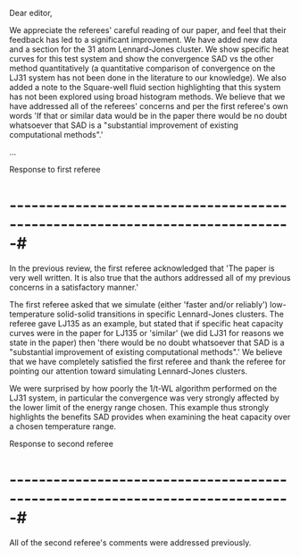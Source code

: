 Dear editor,

We appreciate the referees' careful reading of our paper, and feel that their
feedback has led to a significant improvement. We have added new data and a
section for the 31 atom Lennard-Jones cluster. We show specific heat curves for
this test system and show the convergence SAD vs the other method quantitatively
(a quantitative comparison of convergence on the LJ31 system has not been done in the literature to
our knowledge).  We also added a note to the Square-well fluid section
highlighting that this system has not been explored using broad histogram
methods. We believe that we have addressed all of the referees' concerns and per
the first referee's own words 'If that or similar data would be in the paper
there would be no doubt whatsoever that SAD is a "substantial improvement of
existing computational methods".'

...

Response to first referee
# -----------------------------------------------------------------------------#

In the previous review, the first referee acknowledged that  'The paper is very
well written. It is also true that the authors addressed all of my previous
concerns in a satisfactory manner.'

The first referee asked that we simulate (either 'faster and/or reliably')
low-temperature solid-solid transitions in specific Lennard-Jones clusters. The
referee gave LJ135 as an example, but stated that if specific heat capacity
curves were in the paper for LJ135 or 'similar' (we did LJ31 for reasons we
state in the paper) then 'there would be no doubt whatsoever that SAD is a
"substantial improvement of existing computational methods".'
We believe that we have completely satisfied the first referee and thank the referee
for pointing our attention toward simulating Lennard-Jones clusters.

We were surprised by how poorly the 1/t-WL algorithm performed on the LJ31 system,
in particular the convergence was very strongly affected by the lower limit of
the energy range chosen.  This example thus strongly highlights the benefits
SAD provides when examining the heat capacity over a chosen temperature range.

Response to second referee
# -----------------------------------------------------------------------------#
All of the second referee's comments were addressed previously.
